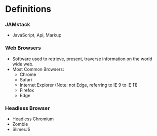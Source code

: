 # Definitions

### JAMstack

- JavaScript, Api, Markup

### Web Browsers

- Software used to retrieve, present, traverse information on the world wide web.
- Most Common Browsers:
  - Chrome
  - Safari
  - Internet Explorer (Note: not Edge, referring to IE 9 to IE 11)
  - Firefox
  - Edge

### Headless Browser

- Headless Chromium
- Zombie
- SlimerJS
